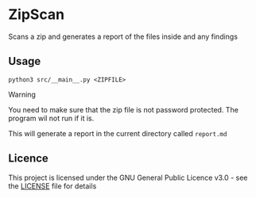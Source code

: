 # ZipScan

Scans a zip and generates a report of the files inside and any findings

## Usage

```
python3 src/__main__.py <ZIPFILE>
```

>[!WARNING]
> You need to make sure that the zip file is not password protected. The program wil not run if it is.

This will generate a report in the current directory called `report.md`

## Licence

This project is licensed under the GNU General Public Licence v3.0 - see the [LICENSE](LICENSE) file for details